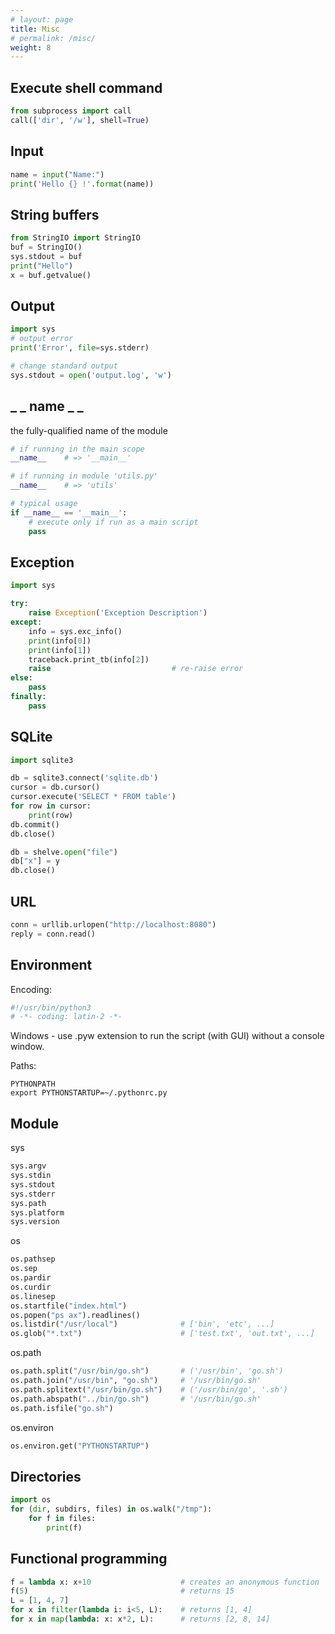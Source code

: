 ```yaml
---
# layout: page
title: Misc
# permalink: /misc/
weight: 8
---
```

## Execute shell command

``` python
from subprocess import call
call(['dir', '/w'], shell=True)
```

## Input
``` python
name = input("Name:")
print('Hello {} !'.format(name))
```

## String buffers
``` python
from StringIO import StringIO
buf = StringIO()
sys.stdout = buf
print("Hello")
x = buf.getvalue()
```

## Output
``` python
import sys
# output error
print('Error', file=sys.stderr)

# change standard output
sys.stdout = open('output.log', 'w')
```

## _ _ name _ _
the fully-qualified name of the module
``` python
# if running in the main scope
__name__    # => '__main__'

# if running in module 'utils.py'
__name__    # => 'utils'

# typical usage
if __name__ == '__main__':
    # execute only if run as a main script
    pass
```

## Exception
``` python
import sys

try:
    raise Exception('Exception Description')
except:
    info = sys.exc_info()
    print(info[0])
    print(info[1])
    traceback.print_tb(info[2])
    raise                           # re-raise error            
else:
    pass
finally:
    pass
```

## SQLite
``` python
import sqlite3

db = sqlite3.connect('sqlite.db')
cursor = db.cursor()
cursor.execute('SELECT * FROM table')
for row in cursor:
    print(row)
db.commit()
db.close()

db = shelve.open("file")
db["x"] = y
db.close()
```

## URL
``` python
conn = urllib.urlopen("http://localhost:8080")
reply = conn.read()
```

## Environment

Encoding:
``` python
#!/usr/bin/python3
# -*- coding: latin-2 -*-
```

Windows - use .pyw extension to run the script (with GUI) without a console window.

Paths:
```
PYTHONPATH
export PYTHONSTARTUP=~/.pythonrc.py
```

## Module

sys

``` python
sys.argv
sys.stdin
sys.stdout
sys.stderr
sys.path
sys.platform
sys.version
```

os

``` python
os.pathsep
os.sep
os.pardir
os.curdir
os.linesep
os.startfile("index.html")
os.popen("ps ax").readlines()
os.listdir("/usr/local")              # ['bin', 'etc', ...]
os.glob("*.txt")                      # ['test.txt', 'out.txt', ...]
```

os.path

``` python
os.path.split("/usr/bin/go.sh")       # ('/usr/bin', 'go.sh')
os.path.join("/usr/bin", "go.sh")     # '/usr/bin/go.sh'
os.path.splitext("/usr/bin/go.sh")    # ('/usr/bin/go', '.sh')
os.path.abspath("../bin/go.sh")       # '/usr/bin/go.sh'
os.path.isfile("go.sh")
```

os.environ

``` python
os.environ.get("PYTHONSTARTUP")
```

## Directories
``` python
import os
for (dir, subdirs, files) in os.walk("/tmp"):
    for f in files:
        print(f)
```

## Functional programming
``` python
f = lambda x: x+10                    # creates an anonymous function
f(5)                                  # returns 15
L = [1, 4, 7]
for x in filter(lambda i: i<5, L):    # returns [1, 4]
for x in map(lambda: x: x*2, L):      # returns [2, 8, 14]
```
